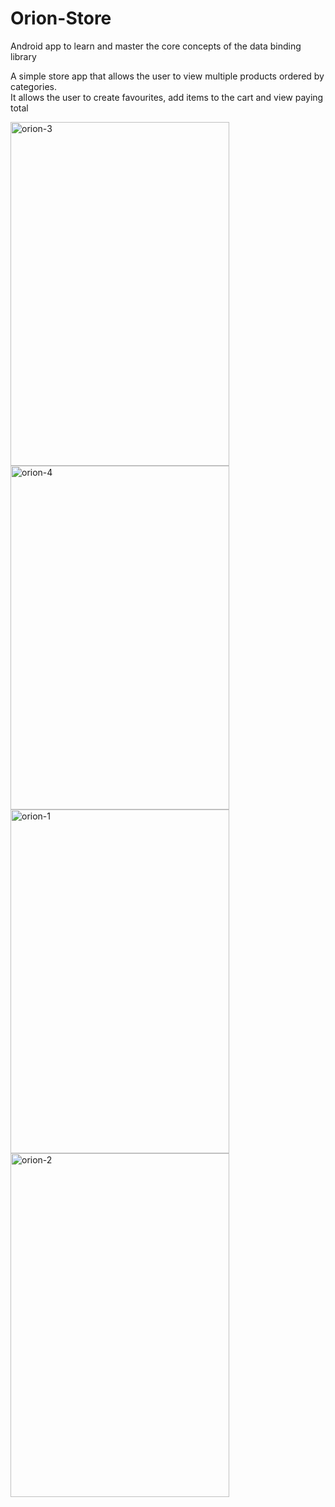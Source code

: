 # Orion-Store
Android app to learn and master the core concepts of the data binding library

A simple store app that allows the user to view multiple products ordered by categories.
<br>
It allows the user to create favourites, add items to the cart and view paying total


<a href="https://ibb.co/HYXr7K9"><img src="https://i.ibb.co/BjwgLfY/orion-3.jpg" alt="orion-3" border="0"  width="350" height="550"></a>
<a href="https://ibb.co/dQqCwcR"><img src="https://i.ibb.co/Hrswf2j/orion-4.jpg" alt="orion-4" border="0"  width="350" height="550"></a>
<a href="https://ibb.co/fShXmmG"><img src="https://i.ibb.co/FWShGGq/orion-1.png" alt="orion-1" border="0"  width="350" height="550"></a>
<a href="https://ibb.co/DG5jtBq"><img src="https://i.ibb.co/pWJkxHm/orion-2.jpg" alt="orion-2" border="0"  width="350" height="550"></a>
